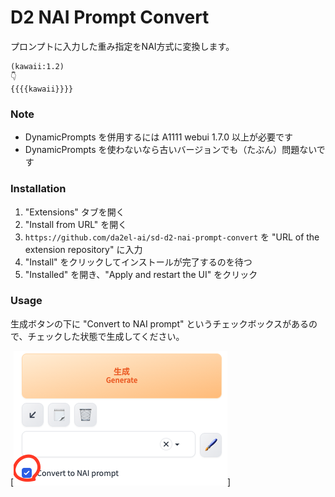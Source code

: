 # D2 NAI Prompt Convert

プロンプトに入力した重み指定をNAI方式に変換します。



```
(kawaii:1.2)
👇
{{{{kawaii}}}}
```

### Note
- DynamicPrompts を併用するには A1111 webui 1.7.0 以上が必要です
- DynamicPrompts を使わないなら古いバージョンでも（たぶん）問題ないです


### Installation

1. "Extensions" タブを開く
2. "Install from URL" を開く
3. `https://github.com/da2el-ai/sd-d2-nai-prompt-convert` を "URL of the extension repository" に入力
4. "Install" をクリックしてインストールが完了するのを待つ
5. "Installed" を開き、"Apply and restart the UI" をクリック

### Usage

生成ボタンの下に "Convert to NAI prompt" というチェックボックスがあるので、チェックした状態で生成してください。

[![チェックボックス](img/usage.png)]

